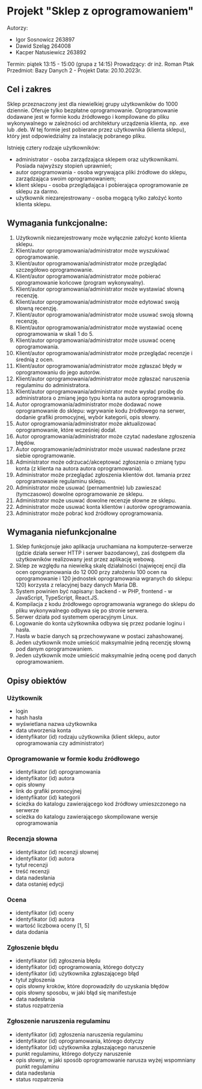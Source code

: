 # Projekt "Sklep z oprogramowaniem"
Autorzy:
- Igor Sosnowicz 263897
- Dawid Szeląg 264008
- Kacper Natusiewicz 263892

Termin: piątek 13:15 - 15:00 (grupa z 14:15)
Prowadzący: dr inż. Roman Ptak
Przedmiot: Bazy Danych 2 - Projekt
Data: 20.10.2023r.
## Cel i zakres
Sklep przeznaczony jest dla niewielkiej grupy użytkowników do 1000 dziennie. Oferuje tylko bezpłatne oprogramowanie. Oprogramowanie dodawane jest w formie kodu źródłowego i kompilowane do pliku wykonywalnego w zależności od architektury urządzenia klienta, np. .exe lub .deb. W tej formie jest pobierane przez użytkownika (klienta sklepu), który jest odpowiedzialny za instalację pobranego pliku.

Istnieję cztery rodzaje użytkowników:
- administrator - osoba zarządzająca sklepem oraz użytkownikami. Posiada najwyższy stopień uprawnień;
- autor oprogramowania - osoba wgrywająca pliki źródłowe do sklepu, zarządzająca swoim oprogramowaniem;
- klient sklepu - osoba przeglądająca i pobierająca oprogramowanie ze sklepu za darmo.
- użytkownik niezarejestrowany - osoba mogącą tylko założyć konto klienta sklepu.

## Wymagania funkcjonalne:
1. Użytkownik niezarejestrowany może wyłącznie założyć konto klienta sklepu.
2. Klient/autor oprogramowania/administrator może wyszukiwać oprogramowanie.
3. Klient/autor oprogramowania/administrator może przeglądać szczegółowo oprogramowanie.
4. Klient/autor oprogramowania/administrator może pobierać oprogramowanie końcowe (program wykonywalny).
5. Klient/autor oprogramowania/administrator może wystawiać słowną recenzję.
6. Klient/autor oprogramowania/administrator może edytować swoją słowną recenzję.
7. Klient/autor oprogramowania/administrator może usuwać swoją słowną recenzję.
8. Klient/autor oprogramowania/administrator może wystawiać ocenę oprogramowania w skali 1 do 5.
9. Klient/autor oprogramowania/administrator może usuwać ocenę oprogramowania.
10. Klient/autor oprogramowania/administrator może przeglądać recenzje i średnią z ocen.
11. Klient/autor oprogramowania/administrator może zgłaszać błędy w oprogramowaniu do jego autorów.
12. Klient/autor oprogramowania/administrator może zgłaszać naruszenia regulaminu do administratora.
13. Klient/autor oprogramowania/administrator może wysłać prośbę do administratora o zmianę jego typu konta na autora oprogramowania.
14. Autor oprogramowania/administrator może dodawać nowe oprogramowanie do sklepu: wgrywanie kodu źródłowego na serwer, dodanie grafiki promocyjnej, wybór kategorii, opis słowny.
15. Autor oprogramowania/administrator może aktualizować oprogramowanie, które wcześniej dodał.
16. Autor oprogramowania/administrator może czytać nadesłane zgłoszenia błędów.
17. Autor oprogramowanie/administrator może usuwać nadesłane przez siebie oprogramowanie.
18. Administrator może odrzucać/akceptować zgłoszenia o zmianę typu konta (z klienta na autora autora oprogramowania).
19. Administrator może przeglądać zgłoszenia klientów dot. łamania przez oprogramowanie regulaminu sklepu.
20. Administrator może usuwać (pernamentnie) lub zawieszać (tymczasowo) dowolne oprogramowanie ze sklepu.
21. Administrator może usuwać dowolne recenzje słowne ze sklepu.
22. Administrator może usuwać konta klientów i autorów oprogramowania.
23. Administrator może pobrać kod źródłowy oprogramowania.

## Wymagania niefunkcjonalne
1. Sklep funkcjonuje jako aplikacja uruchamiana na komputerze-serwerze (gdzie działa serwer HTTP i serwer bazodanowy), zaś dostępem dla użytkowników realizowany jest przez aplikację webową.
2. Sklep ze względu na niewielką skalę działalności (najwięcej encji dla ocen oprogramowania do 12 000 przy założeniu 100 ocen na oprogramowanie i 120 jednostek oprogramowania wgranych do sklepu: 120) korzysta z relacyjnej bazy danych Maria DB.
3. System powinien być napisany: backend - w PHP, frontend - w JavaScript, TypeScript, React.JS.
4. Kompilacja z kodu źródłowego oprogramowania wgranego do sklepu do pliku wykonywalnego odbywa się po stronie serwera.
5. Serwer działa pod systemem operacyjnym Linux.
6. Logowanie do konta użytkownika odbywa się przez podanie loginu i hasła.
7. Hasła w bazie danych są przechowywane w postaci zahashowanej.
8. Jeden użytkownik może umieścić maksymalnie jedną recenzję słowną pod danym oprogramowaniem.
9. Jeden użytkownik może umieścić maksymalnie jedną ocenę pod danych oprogramowaniem.

## Opisy obiektów

### Użytkownik
- login
- hash hasła
- wyświetlana nazwa użytkownika
- data utworzenia konta
- identyfikator (id) rodzaju użytkownika (klient sklepu, autor oprogramowania czy administrator)

### Oprogramowanie w formie kodu źródłowego
- identyfikator (id) oprogramowania
- identyfikator (id) autora
- opis słowny
- link do grafiki promocyjnej
- identyfikator (id) kategorii
- ścieżka do katalogu zawierającego kod źródłowy umieszczonego na serwerze
- scieżka do katalogu zawierającego skompilowane wersje oprogramowania

### Recenzja słowna
- identyfikator (id) recenzji słownej
- identyfikator (id) autora
- tytuł recenzji
- treść recenzji
- data nadesłania
- data ostaniej edycji

### Ocena
- identyfikator (id) oceny
- identyfikator (id) autora
- wartość liczbowa oceny [1, 5]
- data dodania

### Zgłoszenie błędu
- identyfikator (id) zgłoszenia błędu
- identyfikator (id) oprogramowania, którego dotyczy
- identyfikator (id) użytkownika zgłaszającego błąd
- tytuł zgłoszenia
- opis słowny kroków, które doprowadziły do uzyskania błędów
- opis słowny sposobu, w jaki błąd się manifestuje
- data nadesłania
- status rozpatrzenia

### Zgłoszenie naruszenia regulaminu
- identyfikator (id) zgłoszenia naruszenia regulaminu
- identyfikator (id) oprogramowania, którego dotyczy
- identyfikator (id) użytkownika zgłaszającego naruszenie
- punkt regulaminu, którego dotyczy naruszenie
- opis słowny, w jaki sposób oprogramowanie narusza wyżej wspomniany punkt regulaminu
- data nadesłania
- status rozpatrzenia
